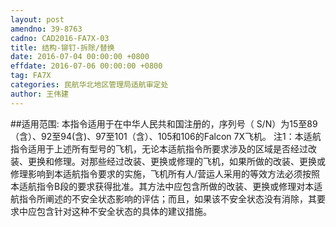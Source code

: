 ```yaml
---
layout: post
amendno: 39-8763
cadno: CAD2016-FA7X-03
title: 结构-铆钉-拆除/替换
date: 2016-07-04 00:00:00 +0800
effdate: 2016-07-06 00:00:00 +0800
tag: FA7X
categories: 民航华北地区管理局适航审定处
author: 王伟建
---
```


##适用范围:
本指令适用于在中华人民共和国注册的，序列号（ S/N）为15至89（含）、92至94(含)、97至101（含）、105和106的Falcon 7X飞机。
注1：本适航指令适用于上述所有型号的飞机，无论本适航指令所要求涉及的区域是否经过改装、更换和修理。对那些经过改装、更换或修理的飞机，如果所做的改装、更换或修理影响到本适航指令要求的实施，飞机所有人/营运人采用的等效方法必须按照本适航指令B段的要求获得批准。其方法中应包含所做的改装、更换或修理对本适航指令所阐述的不安全状态影响的评估；而且，如果该不安全状态没有消除，其要求中应包含针对这种不安全状态的具体的建议措施。

